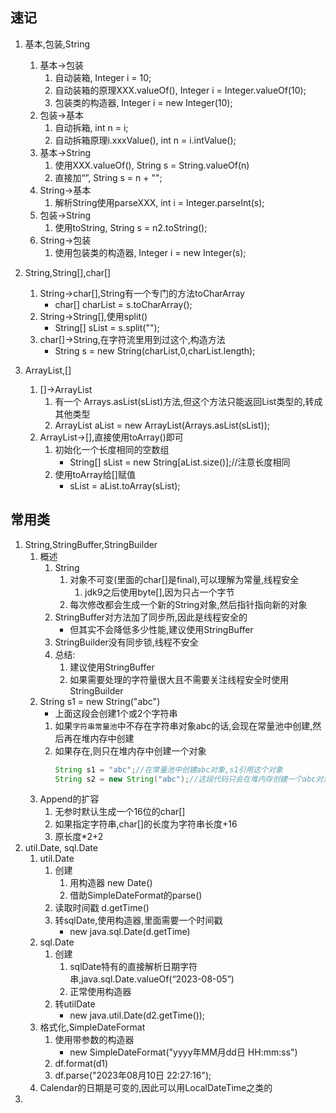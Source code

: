 
## 速记
1. 基本,包装,String
    1. 基本->包装
        1. 自动装箱, Integer i = 10;
        2. 自动装箱的原理XXX.valueOf(), Integer i = Integer.valueOf(10);
        3. 包装类的构造器, Integer i = new Integer(10);
    2. 包装->基本
        1. 自动拆箱, int n = i;
        2. 自动拆箱原理i.xxxValue(), int n = i.intValue();
    3. 基本->String
        1. 使用XXX.valueOf(), String s = String.valueOf(n)
        2. 直接加“”, String s = n + "";
    4. String->基本
        1. 解析String使用parseXXX, int i = Integer.parseInt(s);
    5. 包装->String
        1. 使用toString, String s = n2.toString();
    6. String->包装
        1. 使用包装类的构造器, Integer i = new Integer(s);

2. String,String[],char[]
    1. String->char[],String有一个专门的方法toCharArray
        - char[] charList = s.toCharArray();
    2. String->String[],使用split()
        - String[] sList = s.split("");
    3. char[]->String,在字符流里用到过这个,构造方法
        - String s = new String(charList,0,charList.length);

3. ArrayList,[]
    1. []->ArrayList
        1. 有一个 Arrays.asList(sList)方法,但这个方法只能返回List类型的,转成其他类型
        2. ArrayList<String> aList = new ArrayList<String>(Arrays.asList(sList));
    2. ArrayList->[],直接使用toArray()即可
        1. 初始化一个长度相同的空数组
            - String[] sList = new String[aList.size()];//注意长度相同
        2. 使用toArray给[]赋值
            - sList = aList.toArray(sList);

## 常用类
1. String,StringBuffer,StringBuilder
    1. 概述
        1. String
            1. 对象不可变(里面的char[]是final),可以理解为常量,线程安全
                1. jdk9之后使用byte[],因为只占一个字节
            2. 每次修改都会生成一个新的String对象,然后指针指向新的对象
        2. StringBuffer对方法加了同步所,因此是线程安全的
            - 但其实不会降低多少性能,建议使用StringBuffer
        3. StringBuilder没有同步锁,线程不安全
        4. 总结:    
            1. 建议使用StringBuffer
            2. 如果需要处理的字符量很大且不需要关注线程安全时使用StringBuilder
    2. String s1 = new String("abc")
        - 上面这段会创建1个或2个字符串
        1. 如果`字符串常量池`中不存在字符串对象abc的话,会现在常量池中创建,然后再在堆内存中创建
        2. 如果存在,则只在堆内存中创建一个对象
            ```java
            String s1 = "abc";//在常量池中创建abc对象,s1引用这个对象
            String s2 = new String("abc");//这段代码只会在堆内存创建一个abc对象
            ```
    3. Append的扩容
        1. 无参时默认生成一个16位的char[]
        2. 如果指定字符串,char[]的长度为字符串长度+16
        3. 原长度*2+2
2. util.Date, sql.Date
    1. util.Date
        1. 创建
            1. 用构造器 new Date()
            2. 借助SimpleDateFormat的parse()
        2. 读取时间戳 d.getTime()
        3. 转sqlDate,使用构造器,里面需要一个时间戳
            - new java.sql.Date(d.getTime)
    2. sql.Date
        1. 创建
            1. sqlDate特有的直接解析日期字符串,java.sql.Date.valueOf(“2023-08-05”)
            2. 正常使用构造器
        2. 转utilDate
            - new java.util.Date(d2.getTime());
    3. 格式化,SimpleDateFormat
        1. 使用带参数的构造器
            - new SimpleDateFormat("yyyy年MM月dd日 HH:mm:ss")
        2. df.format(d1)
        3. df.parse("2023年08月10日 22:27:16");
    4. Calendar的日期是可变的,因此可以用LocalDateTime之类的
3. 



